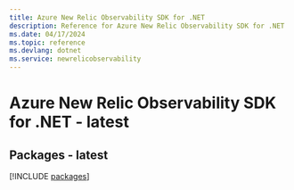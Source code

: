 ```yaml
---
title: Azure New Relic Observability SDK for .NET
description: Reference for Azure New Relic Observability SDK for .NET
ms.date: 04/17/2024
ms.topic: reference
ms.devlang: dotnet
ms.service: newrelicobservability
---
```

# Azure New Relic Observability SDK for .NET - latest
## Packages - latest
[!INCLUDE [packages](new-relic-observability-index.md)]